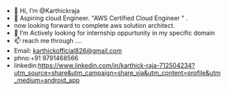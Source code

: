 - 👋 Hi, I’m @Karthickraja
- 👀 Aspiring cloud Engineer. "AWS Certified Cloud Engineer " .
- now looking forward to complete aws solution architect.
- 🌱 I’m Actively looking for internship oppurtunity in my specific domain
- 📫 reach me through ....
- Email: karthickofficial826@gmail.com
- phno:+91 9791468566
- linkedin:https://www.linkedin.com/in/karthick-raja-712504234?utm_source=share&utm_campaign=share_via&utm_content=profile&utm_medium=android_app

<!---
Karthickrajait/Karthickrajait is a ✨ special ✨ repository because its `README.md` (this file) appears on your GitHub profile.
You can click the Preview link to take a look at your changes.
--->
